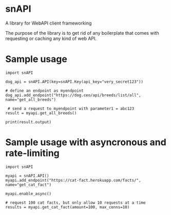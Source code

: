 # snAPI
A library for WebAPI client frameworking

The purpose of the library is to get rid of any boilerplate that comes with requesting or caching any kind of web API.

# Sample usage

```
import snAPI

dog_api = snAPI.API(key=snAPI.Key(api_key="very_secret123"))

# define an endpoint as myendpoint
dog_api.add_endpoint("https://dog.ceo/api/breeds/list/all", name="get_all_breeds")

 # send a request to myendpoint with parameter1 = abc123
result = myapi.get_all_breeds()

print(result.output)
```

# Sample usage with asyncronous and rate-limiting
```
import snAPI

myapi = snAPI.API()
myapi.add_endpoint("https://cat-fact.herokuapp.com/facts/", name="get_cat_fact")

myapi.enable_async()

# request 100 cat facts, but only allow 10 requests at a time
results = myapi.get_cat_fact(amount=100, max_conns=10)
```

